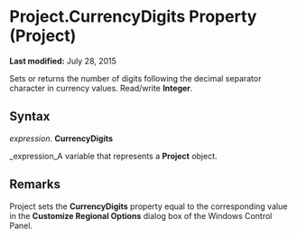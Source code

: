 
# Project.CurrencyDigits Property (Project)

 **Last modified:** July 28, 2015

Sets or returns the number of digits following the decimal separator character in currency values. Read/write  **Integer**.

## Syntax

 _expression_. **CurrencyDigits**

 _expression_A variable that represents a  **Project** object.


## Remarks

Project sets the  **CurrencyDigits** property equal to the corresponding value in the **Customize Regional Options** dialog box of the Windows Control Panel.

